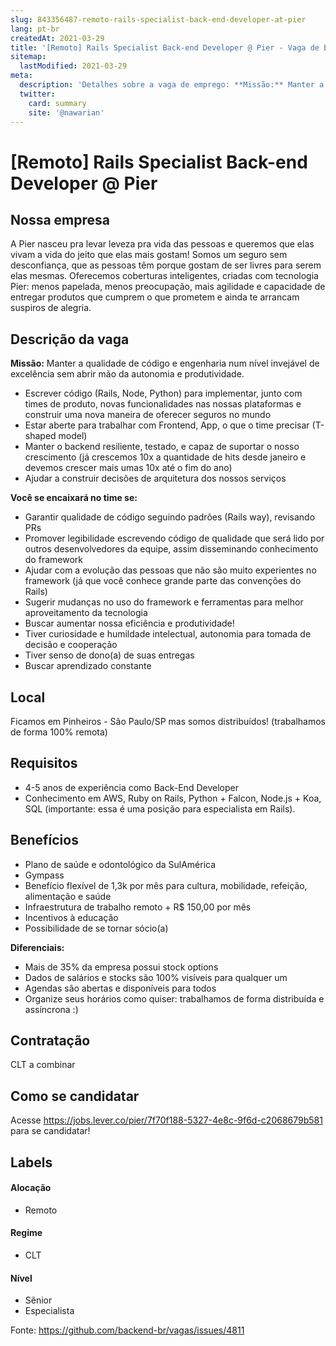 ```yaml
---
slug: 843356487-remoto-rails-specialist-back-end-developer-at-pier
lang: pt-br
createdAt: 2021-03-29
title: '[Remoto] Rails Specialist Back-end Developer @ Pier - Vaga de Emprego'
sitemap:
  lastModified: 2021-03-29
meta:
  description: 'Detalhes sobre a vaga de emprego: **Missão:** Manter a qualidade de código e engenharia num nível invejável de excelência sem abrir mão da autonomia e produtividade. - Escrever código (Rails, Node, Python) para implementar, junto com times de produto, novas funcionalidades nas nossas plataformas e construir uma nova maneira de oferecer seguros no mundo - Estar aberte para trabalhar com Frontend, App, o que o time precisar (T-shaped model) - Manter o backend resiliente, testado, e capaz de suportar o nosso crescimento (já crescemos 10x a quantidade de hits desde janeiro e devemos crescer mais umas 10x até o fim do ano) - Ajudar a construir decisões de arquitetura dos nossos serviços **Você se encaixará no time se:** - Garantir qualidade de código seguindo padrões (Rails way), revisando PRs - Promover legibilidade escrevendo código de qualidade que será lido por outros desenvolvedores da equipe, assim disseminando conhecimento do framework - Ajudar com a evolução das pessoas que não são muito experientes no framework (já que você conhece grande parte das convenções do Rails) - Sugerir mudanças no uso do framework e ferramentas para melhor aproveitamento da tecnologia - Buscar aumentar nossa eficiência e produtividade! - Tiver curiosidade e humildade intelectual, autonomia para tomada de decisão e cooperação - Tiver senso de dono(a) de suas entregas - Buscar aprendizado constante'
  twitter:
    card: summary
    site: '@nawarian'
---
```


# [Remoto] Rails Specialist Back-end Developer @ Pier

<!--
==================================================
Caso a vaga for remoto durante a pandemia informar no texto "Remoto durante o covid"
==================================================
-->
<!-- 
==================================================
POR FAVOR, SÓ POSTE SE A VAGA FOR PARA BACK-END!

Não faça distinção de gênero no título da vaga.

Use: "Back-End Developer" ao invés de 
"Desenvolvedor Back-End" \o/

Exemplo: `[São Paulo] Back-End Developer @ NOME DA EMPRESA`
==================================================
-->
<!--
==================================================
Caso a vaga for remoto durante a pandemia deixar a linha abaixo
==================================================
-->

## Nossa empresa

A Pier nasceu pra levar leveza pra vida das pessoas e queremos que elas vivam a vida do jeito que elas mais gostam! Somos um seguro sem desconfiança, que as pessoas têm porque gostam de ser livres para serem elas mesmas. Oferecemos coberturas inteligentes, criadas com tecnologia Pier: menos papelada, menos preocupação, mais agilidade e capacidade de entregar produtos que cumprem o que prometem e ainda te arrancam suspiros de alegria.

## Descrição da vaga

**Missão:** Manter a qualidade de código e engenharia num nível invejável de excelência sem abrir mão da autonomia e produtividade.
- Escrever código (Rails, Node, Python) para implementar, junto com times de produto, novas funcionalidades nas nossas plataformas e construir uma nova maneira de oferecer seguros no mundo
- Estar aberte para trabalhar com Frontend, App, o que o time precisar (T-shaped model)
- Manter o backend resiliente, testado, e capaz de suportar o nosso crescimento (já crescemos 10x a quantidade de hits desde janeiro e devemos crescer mais umas 10x até o fim do ano)
- Ajudar a construir decisões de arquitetura dos nossos serviços

**Você se encaixará no time se:**
- Garantir qualidade de código seguindo padrões (Rails way), revisando PRs
- Promover legibilidade escrevendo código de qualidade que será lido por outros desenvolvedores da equipe, assim disseminando conhecimento do framework
- Ajudar com a evolução das pessoas que não são muito experientes no framework (já que você conhece grande parte das convenções do Rails)
- Sugerir mudanças no uso do framework e ferramentas para melhor aproveitamento da tecnologia
- Buscar aumentar nossa eficiência e produtividade!
- Tiver curiosidade e humildade intelectual, autonomia para tomada de decisão e cooperação
- Tiver senso de dono(a) de suas entregas
- Buscar aprendizado constante

## Local

Ficamos em Pinheiros - São Paulo/SP mas somos distribuídos! (trabalhamos de forma 100% remota)

## Requisitos

- 4-5 anos de experiência como Back-End Developer
- Conhecimento em AWS, Ruby on Rails, Python + Falcon, Node.js + Koa, SQL (importante: essa é uma posição para especialista em Rails).


## Benefícios

- Plano de saúde e odontológico da SulAmérica
- Gympass
- Benefício flexível de 1,3k por mês para cultura, mobilidade, refeição, alimentação e saúde
- Infraestrutura de trabalho remoto + R$ 150,00 por mês
- Incentivos à educação
- Possibilidade de se tornar sócio(a)

**Diferenciais:**
- Mais de 35% da empresa possui stock options
- Dados de salários e stocks são 100% visíveis para qualquer um
- Agendas são abertas e disponíveis para todos
- Organize seus horários como quiser: trabalhamos de forma distribuída e assíncrona :)

## Contratação

CLT a combinar

## Como se candidatar

Acesse https://jobs.lever.co/pier/7f70f188-5327-4e8c-9f6d-c2068679b581 para se candidatar!

## Labels
<!-- retire os labels que não fazem sentido à vaga -->

#### Alocação
- Remoto

#### Regime
- CLT

#### Nível
- Sênior
- Especialista

Fonte: https://github.com/backend-br/vagas/issues/4811